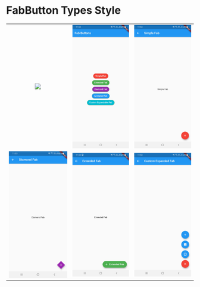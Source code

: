 # FabButton Types Style

<div style="text-align: center">
    <table>
        <tr>
        <td style="text-align: center">
                    <img src="https://github.com/maulikdadhaniya/Flutter-FabButton-Style/blob/main/assets/demogif.gif" width="200"/>
            </td>   
            <td style="text-align: center">
                    <img src="https://github.com/maulikdadhaniya/Flutter-FabButton-Style/blob/main/assets/listfab.jpg" width="200"/>
            </td>            
            <td style="text-align: center">              
                     <img src="https://github.com/maulikdadhaniya/Flutter-FabButton-Style/blob/main/assets/simplefab.jpg" width="200"/>
            </td>
            </tr>
            <tr>
            <td style="text-align: center">              
                     <img src="https://github.com/maulikdadhaniya/Flutter-FabButton-Style/blob/main/assets/diamondfab.jpg" width="200"/>
            </td>
            <td style="text-align: center">              
                     <img src="https://github.com/maulikdadhaniya/Flutter-FabButton-Style/blob/main/assets/extendedfab.jpg" width="200"/>
            </td>
            <td style="text-align: center">              
                     <img src="https://github.com/maulikdadhaniya/Flutter-FabButton-Style/blob/main/assets/customexpandedfab.jpg" width="200"/>
            </td>     
            </tr>       
      
  </table>
  </div>

